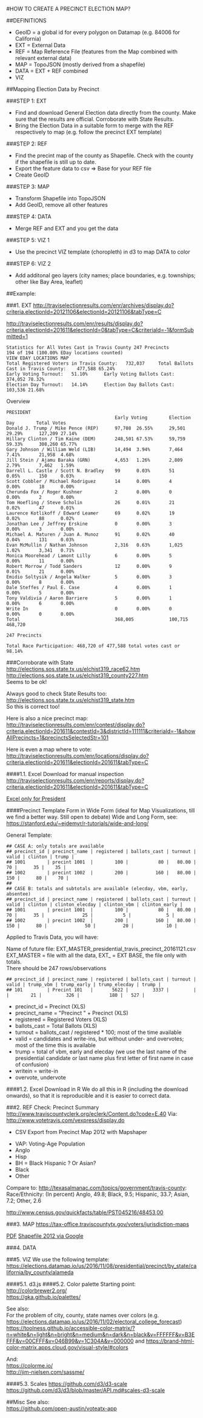 #HOW TO CREATE A PRECINCT ELECTION MAP?

##DEFINITIONS
- GeoID = a global id for every polygon on Datamap (e.g. 84006 for California)
- EXT = External Data
- REF = Map Reference File (features from the Map combined with relevant external data)
- MAP = TopoJSON (mostly derived from a shapefile)
- DATA = EXT + REF combined
- VIZ

##Mapping Election Data by Precinct

###STEP 1: EXT
- Find and download General Election data directly from the county. Make sure that the results are official. Corroborate with State Results.
- Bring the Election Data in a suitable form to merge with the REF respectively to map (e.g. follow the precinct EXT template)

###STEP 2: REF
- Find the precint map of the county as Shapefile. Check with the county if the shapefile is still up to date.
- Export the feature data to csv => Base for your REF file
- Create GeoID

###STEP 3: MAP
- Transform Shapefile into TopoJSON
- Add GeoID, remove all other features

###STEP 4: DATA
- Merge REF and EXT and you get the data

###STEP 5: VIZ 1
- Use the precinct VIZ template (choropleth) in d3 to map DATA to color

###STEP 6: VIZ 2
- Add additonal geo layers (city names;  place boundaries, e.g. townships; other like Bay Area, leaflet)



##Example:

###1. EXT 
http://traviselectionresults.com/enr/archives/display.do?criteria.electionId=20121106&electionId=20121106&tabType=C

http://traviselectionresults.com/enr/results/display.do?criteria.electionId=201611&electionId=0&tabType=C&criteriaId=-1&formSubmitted=1
```
Statistics for All Votes Cast in Travis County 247 Precincts	
194 of 194 (100.00% EDay locations counted)
VIEW EDAY LOCATIONS MAP
Total Registered Voters in Travis County:	732,037	 	Total Ballots Cast in Travis County:	477,588	65.24%
Early Voting Turnout:	51.10%	 	Early Voting Ballots Cast:	374,052	78.32%
Election Day Turnout:	14.14%	 	Election Day Ballots Cast:	103,536	21.68%
```
Overview
```
PRESIDENT
 										Early Voting	 	Election Day	 	Total Votes
Donald J. Trump / Mike Pence (REP)		97,708	26.55%	 	29,501	29.29%	 	127,209	27.14%
Hillary Clinton / Tim Kaine (DEM)		248,501	67.53%	 	59,759	59.33%	 	308,260	65.77%
Gary Johnson / William Weld (LIB)		14,494	3.94%	 	7,464	7.41%	 	21,958	4.68%
Jill Stein / Ajamu Baraka (GRN)			4,653	1.26%	 	2,809	2.79%	 	7,462	1.59%
Darrell L. Castle / Scott N. Bradley	99		0.03%	 	51		0.05%	 	150		0.03%
Scott Cobbler / Michael Rodriguez		14		0.00%	 	4		0.00%	 	18		0.00%
Cherunda Fox / Roger Kushner			2		0.00%	 	0		0.00%	 	2		0.00%
Tom Hoefling / Steve Scholin			26		0.01%	 	21		0.02%	 	47		0.01%
Laurence Kotlikoff / Edward Leamer		69		0.02%	 	19		0.02%	 	88		0.02%
Jonathan Lee / Jeffrey Erskine			0		0.00%	 	3		0.00%	 	3		0.00%
Michael A. Maturen / Juan A. Munoz		91		0.02%	 	40		0.04%	 	131		0.03%
Evan McMullin / Nathan Johnson			2,316	0.63%	 	1,025	1.02%	 	3,341	0.71%
Monica Moorehead / Lamont Lilly	      	6		0.00%	 	5		0.00%	 	11		0.00%
Robert Morrow / Todd Sanders			12		0.00%	 	9		0.01%	 	21		0.00%
Emidio Soltysik / Angela Walker			5		0.00%	 	3		0.00%	 	8		0.00%
Dale Steffes / Paul E. Case				4		0.00%	 	1		0.00%	 	5		0.00%
Tony Valdivia / Aaron Barriere			5		0.00%	 	1		0.00%	 	6		0.00%
Write In								0		0.00%	 	0		0.00%	 	0		0.00%
Total									368,005	 	 		100,715	 	 		468,720	 
   	 
247 Precincts
   	
Total Race Participation: 468,720 of 477,588 total votes cast or 98.14%
```
###Corroborate with State 
http://elections.sos.state.tx.us/elchist319_race62.htm          
http://elections.sos.state.tx.us/elchist319_county227.htm         
Seems to be ok!        

Always good to check State Results too:        
http://elections.sos.state.tx.us/elchist319_state.htm          
So this is correct too!


Here is also a nice precinct map:            
http://traviselectionresults.com/enr/contest/display.do?criteria.electionId=201611&contestId=3&districtId=111111&criteriaId=-1&showAllPrecincts=1&precinctsSelectedStr=101              

Here is even a map where to vote:            
http://traviselectionresults.com/enr/locations/display.do?criteria.electionId=201611&electionId=201611&tabType=C         


####1.1. Excel Download for manual inspection
http://traviselectionresults.com/enr/reports/display.do?criteria.electionId=201611&electionId=201611&tabType=C

[Excel only for President](https://github.com/datamapio/story/blob/master/election/travis/TravisCountyElections_canvass_201611-140--2100195909.xls)

####Precinct Template Form in Wide Form (ideal for Map Visualizations, till we find a better way. Still open to debate)
Wide and Long Form, see: https://stanford.edu/~ejdemyr/r-tutorials/wide-and-long/              

General Template:
```
## CASE A: only totals are available
## precinct_id | precinct_name | registered | ballots_cast | turnout | valid | clinton | trump | 
## 1001        | precint 1001  |        100 |           80 |   80.00 |    70 |      35 |    35 |       
## 1002        | precint 1002  |        200 |          160 |   80.00 |   150 |      80 |    70 |          
##
## CASE B: totals and subtotals are available (elecday, vbm, early, absentee)
## precinct_id | precinct_name | registered | ballots_cast | turnout | valid | clinton | clinton_elecday | clinton_vbm | clinton_early |
## 1001        | precint 1001  |        100 |           80 |   80.00 |    70 |      35 |              25 |           5 |             5 |
## 1002        | precint 1002  |        200 |          160 |   80.00 |   150 |      80 |              50 |          20 |            10 |
```

Applied to Travis Data, you will have:     
                     
Name of future file: EXT_MASTER_presidential_travis_precinct_20161121.csv              
EXT_MASTER = file with all the data,
EXT_ = EXT BASE, the file only with totals.   
There should be 247 rows/observations            
        
```
## precinct_id | precinct_name | registered | ballots_cast | turnout | valid | trump_vbm | trump_early | trump_elecday | trump |
## 101         | Precint 101   |       5622 |         3337 |     	 |       |        21 |         326 |           180 |   527 |
```
- precinct_id = Precinct (XLS)
- precinct_name = "Precinct " + Precinct (XLS)
- registered = Registered Voters (XLS)
- ballots_cast = Total Ballots (XLS)
- turnout = ballots_cast / registered * 100; most of the time available
- valid = candidates and write-ins, but without under- and overvotes; most of the time this is available
- trump = total of vbm, early and elecday 
  (we use the last name of the presidential candidate or last name plus first letter of first name in case of confusion)
- writein = write-in
- overvote, undervote


####1.2. Excel Download in R
We do all this in R (including the download onwards), so that it is reproducible and it is easier to correct data.



###2. REF
Check: Precinct Summary
http://www.traviscountyclerk.org/eclerk/Content.do?code=E.40
Via: http://www.votetravis.com/vexpress/display.do

+ CSV Export from Precinct Map 2012 with Mapshaper       

- VAP: Voting-Age Population        
- Anglo
- Hisp
- BH = Black Hispanic ? Or Asian?
- Black
- Other

Compare to: http://texasalmanac.com/topics/government/travis-county:         
Race/Ethnicity: (In percent) Anglo, 49.8; Black, 9.5; Hispanic, 33.7; Asian, 7.2; Other, 2.6      
      
http://www.census.gov/quickfacts/table/PST045216/48453,00      






###3. MAP
https://tax-office.traviscountytx.gov/voters/jurisdiction-maps

[PDF](https://tax-office.traviscountytx.gov/images/tax_assessor/pdfs/voters/maps/VR_TravisCountyPrecincts.pdf)
[Shapefile 2012 via Google](https://groups.google.com/forum/#!msg/openaustin/05WFo9uUo_E/peyQp3zohrEJ)       


###4. DATA

###5. VIZ
We use the following template:
https://elections.datamap.io/us/2016/11/08/presidential/precinct/by_state/california/by_county/alameda

####5.1. d3.js
####5.2. Color palette
Starting point: http://colorbrewer2.org/        
https://gka.github.io/palettes/       

See also:              
For the problem of city, county, state names over colors (e.g. https://elections.datamap.io/us/2016/11/02/electoral_college_forecast)
https://toolness.github.io/accessible-color-matrix/?n=white&n=light&n=bright&n=medium&n=dark&n=black&v=FFFFFF&v=B3EFFF&v=00CFFF&v=046B99&v=1C304A&v=000000 and https://brand-html-color-matrix.apps.cloud.gov/visual-style/#colors  

And:    
https://colorme.io/       
http://jim-nielsen.com/sassme/          

####5.3. Scales
https://github.com/d3/d3-scale             
https://github.com/d3/d3/blob/master/API.md#scales-d3-scale



##Misc 
See also:     
https://github.com/open-austin/voteatx-app             





